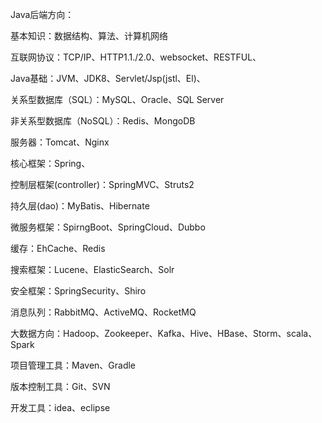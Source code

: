 



Java后端方向：

基本知识：数据结构、算法、计算机网络

互联网协议：TCP/IP、HTTP1.1./2.0、websocket、RESTFUL、

Java基础：JVM、JDK8、Servlet/Jsp(jstl、El)、

关系型数据库（SQL）：MySQL、Oracle、SQL Server

非关系型数据库（NoSQL）：Redis、MongoDB

服务器：Tomcat、Nginx

核心框架：Spring、

控制层框架(controller)：SpringMVC、Struts2

持久层(dao)：MyBatis、Hibernate

微服务框架：SpirngBoot、SpringCloud、Dubbo

缓存：EhCache、Redis

搜索框架：Lucene、ElasticSearch、Solr

安全框架：SpringSecurity、Shiro

消息队列：RabbitMQ、ActiveMQ、RocketMQ

大数据方向：Hadoop、Zookeeper、Kafka、Hive、HBase、Storm、scala、Spark

项目管理工具：Maven、Gradle

版本控制工具：Git、SVN

开发工具：idea、eclipse
